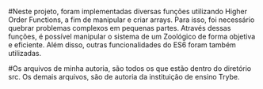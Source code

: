 #Neste projeto, foram implementadas diversas funções utilizando Higher Order Functions, a fim de manipular e criar arrays. Para isso, foi necessário quebrar problemas complexos em pequenas partes. Através dessas funções, é possível manipular o sistema de um Zoológico de forma objetiva e eficiente. Além disso, outras funcionalidades do ES6 foram também utilizadas. 

#Os arquivos de minha autoria, são todos os que estão dentro do diretório src. Os demais arquivos, são de autoria da instituição de ensino Trybe.
